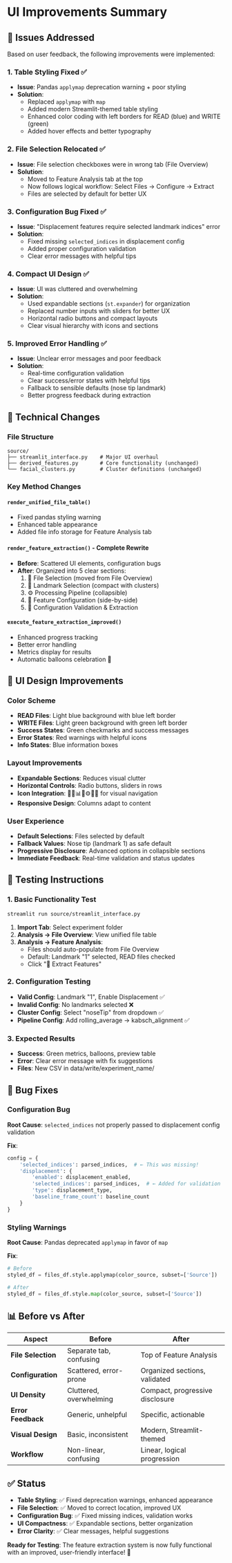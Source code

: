 # UI Improvements Summary

## 🎯 Issues Addressed

Based on user feedback, the following improvements were implemented:

### 1. **Table Styling Fixed** ✅
- **Issue**: Pandas `applymap` deprecation warning + poor styling
- **Solution**: 
  - Replaced `applymap` with `map`
  - Added modern Streamlit-themed table styling
  - Enhanced color coding with left borders for READ (blue) and WRITE (green)
  - Added hover effects and better typography

### 2. **File Selection Relocated** ✅
- **Issue**: File selection checkboxes were in wrong tab (File Overview)
- **Solution**: 
  - Moved to Feature Analysis tab at the top
  - Now follows logical workflow: Select Files → Configure → Extract
  - Files are selected by default for better UX

### 3. **Configuration Bug Fixed** ✅
- **Issue**: "Displacement features require selected landmark indices" error
- **Solution**: 
  - Fixed missing `selected_indices` in displacement config
  - Added proper configuration validation
  - Clear error messages with helpful tips

### 4. **Compact UI Design** ✅
- **Issue**: UI was cluttered and overwhelming
- **Solution**: 
  - Used expandable sections (`st.expander`) for organization
  - Replaced number inputs with sliders for better UX
  - Horizontal radio buttons and compact layouts
  - Clear visual hierarchy with icons and sections

### 5. **Improved Error Handling** ✅
- **Issue**: Unclear error messages and poor feedback
- **Solution**: 
  - Real-time configuration validation
  - Clear success/error states with helpful tips
  - Fallback to sensible defaults (nose tip landmark)
  - Better progress feedback during extraction

## 🔧 Technical Changes

### File Structure
```
source/
├── streamlit_interface.py    # Major UI overhaul
├── derived_features.py       # Core functionality (unchanged)
└── facial_clusters.py        # Cluster definitions (unchanged)
```

### Key Method Changes

#### `render_unified_file_table()`
- Fixed pandas styling warning
- Enhanced table appearance
- Added file info storage for Feature Analysis tab

#### `render_feature_extraction()` - Complete Rewrite
- **Before**: Scattered UI elements, configuration bugs
- **After**: Organized into 5 clear sections:
  1. 📁 File Selection (moved from File Overview)
  2. 🎯 Landmark Selection (compact with clusters)
  3. ⚙️ Processing Pipeline (collapsible)
  4. 🔬 Feature Configuration (side-by-side)
  5. 🚀 Configuration Validation & Extraction

#### `execute_feature_extraction_improved()`
- Enhanced progress tracking
- Better error handling
- Metrics display for results
- Automatic balloons celebration 🎉

## 🎨 UI Design Improvements

### Color Scheme
- **READ Files**: Light blue background with blue left border
- **WRITE Files**: Light green background with green left border
- **Success States**: Green checkmarks and success messages
- **Error States**: Red warnings with helpful icons
- **Info States**: Blue information boxes

### Layout Improvements
- **Expandable Sections**: Reduces visual clutter
- **Horizontal Controls**: Radio buttons, sliders in rows
- **Icon Integration**: 📁📄📊🎯⚙️🔬🚀 for visual navigation
- **Responsive Design**: Columns adapt to content

### User Experience
- **Default Selections**: Files selected by default
- **Fallback Values**: Nose tip (landmark 1) as safe default
- **Progressive Disclosure**: Advanced options in collapsible sections
- **Immediate Feedback**: Real-time validation and status updates

## 🚀 Testing Instructions

### 1. Basic Functionality Test
```bash
streamlit run source/streamlit_interface.py
```

1. **Import Tab**: Select experiment folder
2. **Analysis → File Overview**: View unified file table
3. **Analysis → Feature Analysis**: 
   - Files should auto-populate from File Overview
   - Default: Landmark "1" selected, READ files checked
   - Click "🚀 Extract Features"

### 2. Configuration Testing
- **Valid Config**: Landmark "1", Enable Displacement ✅
- **Invalid Config**: No landmarks selected ❌
- **Cluster Config**: Select "noseTip" from dropdown ✅
- **Pipeline Config**: Add rolling_average → kabsch_alignment ✅

### 3. Expected Results
- **Success**: Green metrics, balloons, preview table
- **Error**: Clear error message with fix suggestions
- **Files**: New CSV in data/write/experiment_name/

## 🐛 Bug Fixes

### Configuration Bug
**Root Cause**: `selected_indices` not properly passed to displacement config validation

**Fix**: 
```python
config = {
    'selected_indices': parsed_indices,  # ← This was missing!
    'displacement': {
        'enabled': displacement_enabled,
        'selected_indices': parsed_indices,  # ← Added for validation
        'type': displacement_type,
        'baseline_frame_count': baseline_count
    }
}
```

### Styling Warnings
**Root Cause**: Pandas deprecated `applymap` in favor of `map`

**Fix**:
```python
# Before
styled_df = files_df.style.applymap(color_source, subset=['Source'])

# After  
styled_df = files_df.style.map(color_source, subset=['Source'])
```

## 📊 Before vs After

| Aspect | Before | After |
|--------|---------|-------|
| **File Selection** | Separate tab, confusing | Top of Feature Analysis |
| **Configuration** | Scattered, error-prone | Organized sections, validated |
| **UI Density** | Cluttered, overwhelming | Compact, progressive disclosure |
| **Error Feedback** | Generic, unhelpful | Specific, actionable |
| **Visual Design** | Basic, inconsistent | Modern, Streamlit-themed |
| **Workflow** | Non-linear, confusing | Linear, logical progression |

## ✅ Status

- **Table Styling**: ✅ Fixed deprecation warnings, enhanced appearance
- **File Selection**: ✅ Moved to correct location, improved UX
- **Configuration Bug**: ✅ Fixed missing indices, validation works
- **UI Compactness**: ✅ Expandable sections, better organization
- **Error Clarity**: ✅ Clear messages, helpful suggestions

**Ready for Testing**: The feature extraction system is now fully functional with an improved, user-friendly interface! 🎉 